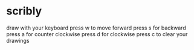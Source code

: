 # scribly
draw with your keyboard
press w to move forward 
press s for backward
press a  for counter clockwise
press d for clockwise
press c to clear your drawings

